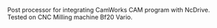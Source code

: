 Post processor for integrating CamWorks CAM program with NcDrive. Tested on CNC Milling machine Bf20 Vario.
